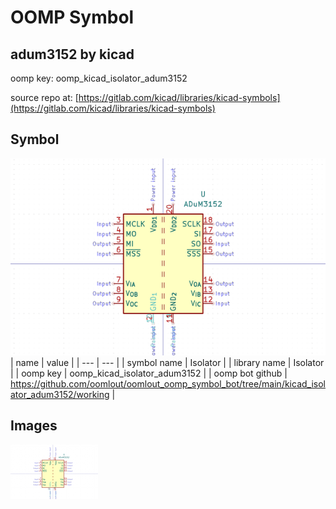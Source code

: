 # OOMP Symbol  
## adum3152  by kicad  
  
oomp key: oomp_kicad_isolator_adum3152  
  
source repo at: [https://gitlab.com/kicad/libraries/kicad-symbols](https://gitlab.com/kicad/libraries/kicad-symbols)  
## Symbol  
  
[![working.png](working_600.png)](working.png)  
| name | value | 
| --- | --- | 
| symbol name | Isolator | 
| library name | Isolator | 
| oomp key | oomp_kicad_isolator_adum3152 | 
| oomp bot github | https://github.com/oomlout/oomlout_oomp_symbol_bot/tree/main/kicad_isolator_adum3152/working | 
## Images  
  
[![working.png](working_140.png)](working.png)  
